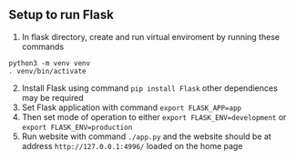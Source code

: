## Setup to run Flask

1. In flask directory, create and run virtual enviroment by running these commands 
```
python3 -m venv venv 
. venv/bin/activate
```

2. Install Flask using command `pip install Flask` other dependiences may be required
3. Set Flask application with command `export FLASK_APP=app`
4. Then set mode of operation to either `export FLASK_ENV=development` or `export FLASK_ENV=production`
5. Run website with command `./app.py` and the website should be at address `http://127.0.0.1:4996/` loaded on the home page

